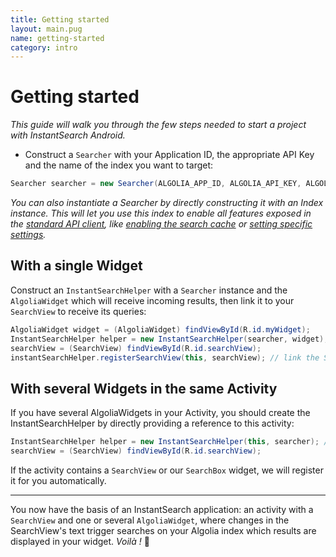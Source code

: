 ```yaml
---
title: Getting started
layout: main.pug
name: getting-started
category: intro
---
```


# Getting started
*This guide will walk you through the few steps needed to start a project with InstantSearch Android.*

- Construct a `Searcher` with your Application ID, the appropriate API Key and the name of the index you want to target:
```java
Searcher searcher = new Searcher(ALGOLIA_APP_ID, ALGOLIA_API_KEY, ALGOLIA_INDEX_NAME);
```

  *You can also instantiate a Searcher by directly constructing it with an Index instance. This will let you use this index to  enable all features exposed in the [standard API client](https://github.com/algolia/algoliasearch-client-android), like [enabling the search cache](https://github.com/algolia/algoliasearch-client-android#search-cache) or [setting specific settings](https://github.com/algolia/algoliasearch-client-android#settings).*


## With a single Widget

Construct an `InstantSearchHelper` with a `Searcher` instance and the `AlgoliaWidget` which will receive incoming results, then link it to your `SearchView` to receive its queries:

```java
AlgoliaWidget widget = (AlgoliaWidget) findViewById(R.id.myWidget);
InstantSearchHelper helper = new InstantSearchHelper(searcher, widget); // link the widget to the Searcher
searchView = (SearchView) findViewById(R.id.searchView);
instantSearchHelper.registerSearchView(this, searchView); // link the SearchView to the Searcher
```

## With several Widgets in the same Activity

If you have several AlgoliaWidgets in your Activity, you should create the InstantSearchHelper by directly providing a reference to this activity:

```java
InstantSearchHelper helper = new InstantSearchHelper(this, searcher); // link the widgets to the Searcher
searchView = (SearchView) findViewById(R.id.searchView);
```

If the activity contains a `SearchView` or our `SearchBox` widget, we will register it for you automatically.

----

You now have the basis of an InstantSearch application: an activity with a `SearchView` and one or several `AlgoliaWidget`, where changes in the SearchView's text trigger searches on your Algolia index which results are displayed in your widget. *Voilà !* 🎉
